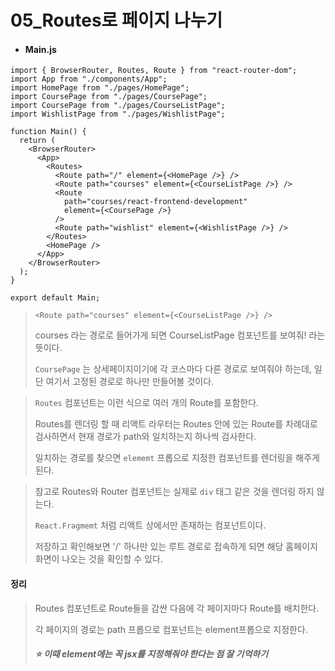 # 05_Routes로 페이지 나누기

* #### Main.js

```react
import { BrowserRouter, Routes, Route } from "react-router-dom";
import App from "./components/App";
import HomePage from "./pages/HomePage";
import CoursePage from "./pages/CoursePage";
import CoursePage from "./pages/CourseListPage";
import WishlistPage from "./pages/WishlistPage";

function Main() {
  return (
    <BrowserRouter>
      <App>
        <Routes>
          <Route path="/" element={<HomePage />} />
          <Route path="courses" element={<CourseListPage />} />
          <Route
            path="courses/react-frontend-development"
            element={<CoursePage />}
          />
          <Route path="wishlist" element={<WishlistPage />} />
        </Routes>
        <HomePage />
      </App>
    </BrowserRouter>
  );
}

export default Main;

```

> `<Route path="courses" element={<CourseListPage />} />`
>
> courses 라는 경로로 들어가게 되면 CourseListPage 컴포넌트를 보여줘! 라는 뜻이다. 
>
> `CoursePage` 는 상세페이지이기에 각 코스마다 다른 경로로 보여줘야 하는데, 일단 여기서 고정된 경로로 하나만 만들어볼 것이다. 

> `Routes` 컴포넌트는 이런 식으로 여러 개의 Route를 포함한다. 
>
> Routes를 렌더링 할 때 리액트 라우터는 Routes 안에 있는 Route를 차례대로 검사하면서 현재 경로가 path와 일치하는지 하나씩 검사한다. 
>
> 일치하는 경로를 찾으면 `elememt` 프롭으로 지정한 컴포넌트를 렌더링을 해주게 된다. 

> 참고로 Routes와 Router 컴포넌트는 실제로 `div` 태그 같은 것을 렌더링 하지 않는다. 
>
> `React.Fragmemt` 처럼 리액트 상에서만 존재하는 컴포넌트이다. 
>
> 저장하고 확인해보면 '/' 하나만 있는 루트 경로로 접속하게 되면 해당 홈페이지 화면이 나오는 것을 확인할 수 있다. 



#### 정리 

> Routes 컴포넌트로 Route들을 감싼 다음에 각 페이지마다 Route를 배치한다. 
>
> 각 페이지의 경로는 path 프롭으로 컴포넌트는 element프롭으로 지정한다. 
>
> ##### ⭐ 이때 element에는 꼭 jsx를 지정해줘야 한다는 점 잘 기억하기